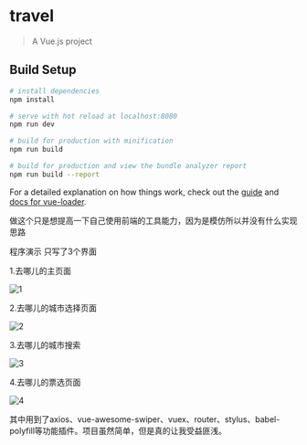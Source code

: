 # travel

> A Vue.js project

## Build Setup

``` bash
# install dependencies
npm install

# serve with hot reload at localhost:8080
npm run dev

# build for production with minification
npm run build

# build for production and view the bundle analyzer report
npm run build --report
```

For a detailed explanation on how things work, check out the [guide](http://vuejs-templates.github.io/webpack/) and [docs for vue-loader](http://vuejs.github.io/vue-loader).

做这个只是想提高一下自己使用前端的工具能力，因为是模仿所以并没有什么实现思路

程序演示
只写了3个界面

1.去哪儿的主页面

![1](https://github.com/ChunchunIsMe/Travel/blob/master/showimg/1.PNG)

2.去哪儿的城市选择页面

![2](https://github.com/ChunchunIsMe/Travel/blob/master/showimg/2.PNG)

3.去哪儿的城市搜索

![3](https://github.com/ChunchunIsMe/Travel/blob/master/showimg/3.PNG)

4.去哪儿的票选页面

![4](https://github.com/ChunchunIsMe/Travel/blob/master/showimg/4.PNG)



其中用到了axios、vue-awesome-swiper、vuex、router、stylus、babel-polyfill等功能插件。项目虽然简单，但是真的让我受益匪浅。
